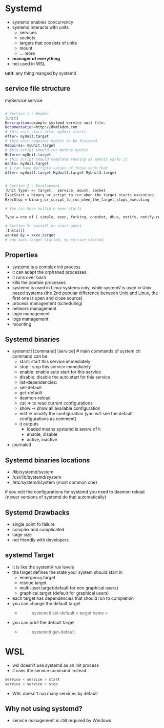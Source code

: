 # Systemd

- systemd enables concurrency
- systemd interacts with units 
    - services
    - sockets
    - targets that consists of units
    - mount
    - ... more
- **manager of everything**
- not used in WSL


**unit**: any thing manged by systemd

## service file structure
myService.service
```bash

# Section 1 : Header
[unit]
Description=example systemd service unit file.
Documentation=http://dkmlkdcm.com
# this unit start after myUnit starts
After= myUnit.target
# this unit requires myUnit to be finished
Requires= myUnit.target
# this script should run before myUnit 
Before= myUnit.target
# this script should complete running as myUnit wants it
Wants= myUnit.target
# I can have multiple values of those such that
After= myUnit1.target MyUnit2.target MyUnit3.target 


# Section 2 : Development
[Unit Type] => target,  service, mount, socket
ExecStart = binary_or_script_to_run_when_the_target_starts_executing
ExecStop = binary_or_script_to_run_when_the_target_stops_executing

# You can have multiple exec starts 

Type = one of [ simple, exec, forking, oneshot, dbus, notify, notify-reload, idle]

# Section 3: install or start point
[Install]
wanted By = xxxx.target
# one xxxx.target started, my service started
```

## Properties
- systemd is a complex init process
- it can adapt the orphaned processes
- it runs over bash
- kills the zombie processes
- systemd is used in Linux systems only, while systemV is used in Unix based systems {the 2nd popular difference between Unix and Linux, the first one is open and close source}
- process management (scheduling)
- network management
- login management
- logs management
- mounting


## Systemd binaries
- systemctl [command] [service] # main commands of system ctl\
command can be
    - start: start this service immediately
    - stop : stop this service immediately
    - enable: enable auto start for this service
    - disable: disable the auto start for this service
    - list-dependencies: 
    - set-default
    - get-default
    - daemon-reload
    - cat => to read current configurations
    - show => show all available configuration
    - edit => modify the configuration {you will see the default configurations as comment}
    - it outputs
        - loaded means systemd is aware of it
        - enable, disable
        - active, inactive
- journalctl

## Systemd binaries locations
- /lib/systemd/system
- /usr/lib/systemd/system
- /etc/systemd/system {most common one} 

if you edit the configurations for systemd you need to daemon reload {newer versions of systemd do that automatically}


## Systemd Drawbacks
- single point fo failure
- complex and complicated
- large size
- not friendly with developers

## systemd Target
- it is like the systemV run levels
- the target defines the state your system should start in
    - emergency.target
    - rescue.target
    - multi-user.target(default for non graphical users)
    - graphical.target (default for graphical users)
- each target has dependencies that should run to completion 
- you can change the default target
    - > systemctl set-default < target name >
- you can print the default target
    - > systemctl get-default



# WSL
- wsl doesn't use systemd as an init process
- it uses the service command instead
```bash
service < service > start
service < service > stop
```
- WSL doesn't run many services by default

## Why not using systemd?
- service management is still required by Windows
